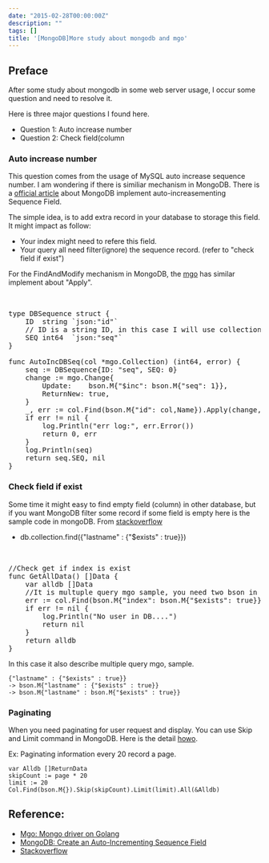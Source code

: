 ```yaml
---
date: "2015-02-28T00:00:00Z"
description: ""
tags: []
title: '[MongoDB]More study about mongodb and mgo'
---
```



## Preface

After some study about mongodb in some web server usage, I occur some question and need to resolve it.

Here is three major questions I found here.

- Question 1: Auto increase number
- Question 2: Check field(column


### Auto increase number

This question comes from the usage of MySQL auto increase sequence number. I am wondering if there is similiar mechanism in MongoDB. There is a [official article](http://docs.mongodb.org/manual/tutorial/create-an-auto-incrementing-field/) about MongoDB implement auto-increasementing Sequence Field.

The simple idea, is to add extra record in your database to storage this field. It might impact as follow:

-  Your index might need to refere this field.
-  Your query all need filter(ignore) the sequence record. (refer to "check field if exist")


For the FindAndModify mechanism in MongoDB, the [mgo](http://godoc.org/labix.org/v2/mgo) has similar implement about "Apply".


<pre class="prettyprint">  

type DBSequence struct {
	ID  string `json:"id"`
	// ID is a string ID, in this case I will use collection.Name as it ID.
	SEQ int64  `json:"seq"`
}

func AutoIncDBSeq(col *mgo.Collection) (int64, error) {
	seq := DBSequence{ID: "seq", SEQ: 0}
	change := mgo.Change{
		Update:    bson.M{"$inc": bson.M{"seq": 1}},
		ReturnNew: true,
	}
	_, err := col.Find(bson.M{"id": col,Name}).Apply(change, &seq)
	if err != nil {
		log.Println("err log:", err.Error())
		return 0, err
	}
	log.Println(seq)
	return seq.SEQ, nil
}
</pre>


### Check field if exist

Some time it might easy to find empty field (column) in other database, but if you want MongoDB filter some record if some field is empty here is the sample code in mongoDB. From [stackoverflow](http://stackoverflow.com/questions/9694223/test-empty-string-in-mongodb-and-pymongo)

- db.collection.find({"lastname" : {"$exists" : true}})

<pre class="prettyprint">  

//Check get if index is exist
func GetAllData() []Data {
	var alldb []Data
	//It is multuple query mgo sample, you need two bson in this case
	err := col.Find(bson.M{"index": bson.M{"$exists": true}}).All(&alldb)
	if err != nil {
		log.Println("No user in DB....")
		return nil
	}
	return alldb
}
</pre>

In this case it also describe multiple query mgo, sample. 

    {"lastname" : {"$exists" : true}}
    -> bson.M{"lastname" : {"$exists" : true}}
    -> bson.M{"lastname" : bson.M{"$exists" : true}}

### Paginating

When you need paginating for user request and display. You can use Skip and Limit command in MongoDB. Here is the detail [howo](http://blog.mongodirector.com/fast-paging-with-mongodb/).

Ex: Paginating information every 20 record a page.

    var Alldb []ReturnData
    skipCount := page * 20
    limit := 20
    Col.Find(bson.M{}).Skip(skipCount).Limit(limit).All(&Alldb)


## Reference:

- [Mgo: Mongo driver on Golang](http://godoc.org/labix.org/v2/mgo)
- [MongoDB: Create an Auto-Incrementing Sequence Field](http://docs.mongodb.org/manual/tutorial/create-an-auto-incrementing-field/)
- [Stackoverflow](http://stackoverflow.com/questions/9694223/test-empty-string-in-mongodb-and-pymongo)
